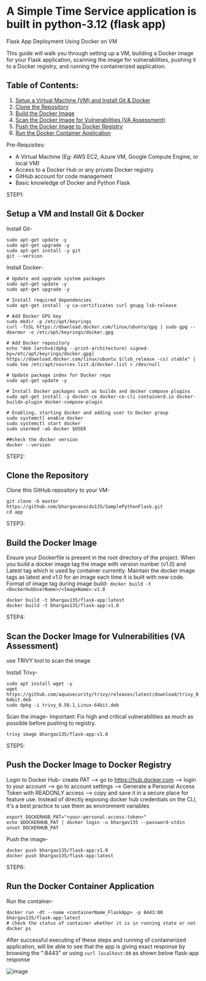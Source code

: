 # A Simple Time Service application is built in python-3.12 (flask app)

Flask App Deployment Using Docker on VM

This guide will walk you through setting up a VM, building a Docker image for your Flask application, scanning the image for vulnerabilities, pushing it to a Docker registry, and running the containerized application.

## Table of Contents:

1. [Setup a Virtual Machine (VM) and Install Git & Docker](#setup-a-VM-and-install-git--docker)
2. [Clone the Repository](#clone-the-repository)
3. [Build the Docker Image](#build-the-docker-image)
4. [Scan the Docker Image for Vulnerabilities (VA Assessment)](#scan-the-docker-image-for-vulnerabilities-va-assessment)
5. [Push the Docker Image to Docker Registry](#push-the-docker-image-to-docker-registry)
6. [Run the Docker Container Application](#run-the-docker-container-application)

Pre-Requisites:

- A Virtual Machine (Eg: AWS EC2, Azure VM, Google Compute Engine, or local VM)
- Access to a Docker Hub or any private Docker registry
- GitHub account for code management
- Basic knowledge of Docker and Python Flask

STEP1:
## Setup a VM and Install Git & Docker

Install Git-
```
sudo apt-get update -y
sudo apt-get upgrade -y
sudo apt-get install -y git
git --version
```

Install Docker-

```
# Update and upgrade system packages
sudo apt-get update -y
sudo apt-get upgrade -y

# Install required dependencies
sudo apt-get install -y ca-certificates curl gnupg lsb-release

# Add Docker GPG key
sudo mkdir -p /etc/apt/keyrings
curl -fsSL https://download.docker.com/linux/ubuntu/gpg | sudo gpg --dearmor -o /etc/apt/keyrings/docker.gpg

# Add Docker repository
echo "deb [arch=$(dpkg --print-architecture) signed-by=/etc/apt/keyrings/docker.gpg] https://download.docker.com/linux/ubuntu $(lsb_release -cs) stable" | sudo tee /etc/apt/sources.list.d/docker.list > /dev/null

# Update package index for Docker repo
sudo apt-get update -y

# Install Docker packages such as buildx and docker compose plugins
sudo apt-get install -y docker-ce docker-ce-cli containerd.io docker-buildx-plugin docker-compose-plugin

# Enabling, starting docker and adding user to Docker group
sudo systemctl enable docker
sudo systemctl start docker
sudo usermod -aG docker $USER

##check the docker version
docker --version
```

STEP2: 
## Clone the Repository

Clone this GitHub repository to your VM-
```
git clone -b master https://github.com/bhargavanaidu135/SamplePythonFlask.git
cd app
```
STEP3: 
## Build the Docker Image

Ensure your Dockerfile is present in the root directory of the project. When you build a docker image tag the image with version number (v1.0) and Latest tag which is used by container currently.
Maintain the docker image tags as latest and v1.0 for an image each time it is built with new code.
Format of image tag during image build- `docker build -t <DockerHubUserName>/<ImageName>:v1.0`

```
docker build -t bhargav135/flask-app:latest
docker build -t bhargav135/flask-app:v1.0
```

STEP4: 
## Scan the Docker Image for Vulnerabilities (VA Assessment)

use TRIVY tool to scan the image

Install Trivy-
```
sudo apt install wget -y  
wget https://github.com/aquasecurity/trivy/releases/latest/download/trivy_0.50.1_Linux-64bit.deb  
sudo dpkg -i trivy_0.50.1_Linux-64bit.deb  
```
Scan the image-
Important: Fix high and critical vulnerabilities as much as possible before pushing to registry.
```
trivy image bhargav135/flask-app:v1.0
```
STEP5: 
## Push the Docker Image to Docker Registry

Login to Docker Hub-
create PAT --> go to https://hub.docker.com --> login to your account --> go to account settings --> Generate a Personal Access Token with READONLY access --> copy and save it in a secure place for feature use.
Instead of directly exposing docker hub credentials on the CLI, it's a best practice to use them as environment variables
```
export DOCKERHUB_PAT="<your-personal-access-token>"
echo $DOCKERHUB_PAT | docker login -u bhargav135 --password-stdin
unset DOCKERHUB_PAT
```
Push the image-

```
docker push bhargav135/flask-app:v1.0
docker push bhargav135/flask-app:latest
```

STEP6: 
## Run the Docker Container Application

Run the container-

```
docker run -dt --name <containerName_FlaskApp> -p 8443:80 bhargav135/flask-app:latest
# check the status of container whether it is in running state or not
docker ps
```

After successful executing of these steps and running of containerized application, will be able to see that the app is giving exact response by browsing the "<PublicIP>:8443" or using `curl localhost:80` as shown below
flask-app response


![image](https://github.com/user-attachments/assets/e40c47f2-7086-463b-8ab3-23932884e78a)







